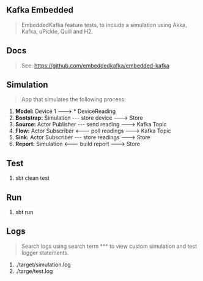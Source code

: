 Kafka Embedded
--------------
>EmbeddedKafka feature tests, to include a simulation using Akka, Kafka, uPickle, Quill and H2.

Docs
----
>See: https://github.com/embeddedkafka/embedded-kafka

Simulation
----------
>App that simulates the following process:
1. **Model:** Device 1 ---> * DeviceReading
2. **Bootstrap:** Simulation --- store device ---> Store
3. **Source:** Actor Publisher --- send reading ---> Kafka Topic
4. **Flow:** Actor Subscriber <--- poll readings ---> Kafka Topic
5. **Sink:** Actor Subscriber --- store readings ---> Store
6. **Report:** Simulation <--- build report ---> Store

Test
----
1. sbt clean test

Run
---
1. sbt run

Logs
----
>Search logs using search term *** to view custom simulation and test logger statements.
1. ./target/simulation.log
2. ./targe/test.log

